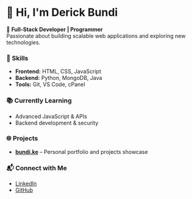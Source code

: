 # 👋 Hi, I'm Derick Bundi  

🚀 **Full-Stack Developer | Programmer**  
Passionate about building scalable web applications and exploring new technologies.  

### 🔹 Skills  
- **Frontend:** HTML, CSS, JavaScript  
- **Backend:** Python, MongoDB, Java  
- **Tools:** Git, VS Code, cPanel  

### 📚 Currently Learning  
- Advanced JavaScript & APIs  
- Backend development & security  

### 🌐 Projects  
- **[bundi.ke](https://bundi.ke)** – Personal portfolio and projects showcase  

### 📬 Connect with Me  
- [LinkedIn](https://www.linkedin.com/in/derick-bundi-919847277/)  
- [GitHub](https://github.com/Derick-bundi)  
